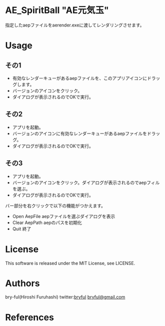 ﻿# AE_SpiritBall "AE元気玉"

指定したaepファイルをaerender.exeに渡してレンダリングさせます。<br>

# Usage

## その1
 * 有効なレンダーキューがあるaepファイルを、このアプリアイコンにドラッグします。
 * バージョンのアイコンをクリック。
 * ダイアログが表示されるのでOKで実行。

## その2
* アプリを起動。
* バージョンのアイコンに有効なレンダーキューがあるaepファイルをドラッグ。
* ダイアログが表示されるのでOKで実行。

## その3
* アプリを起動。
* バージョンのアイコンをクリック。ダイアログが表示されるのでaepフィルを選ぶ。
* ダイアログが表示されるのでOKで実行。

バー部分を右クリックで以下の機能がつかえます。
* Open AepFile aepファイルを選ぶダイアログを表示
* Clear AepPath aepのパスを初期化
* Quit 終了



# License

This software is released under the MIT License, see LICENSE.

# Authors

bry-ful(Hiroshi Furuhashi)
twitter:[bryful](https://twitter.com/bryful)
bryful@gmail.com

# References

